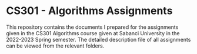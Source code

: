 # CS301 - Algorithms Assignments

This repository contains the documents I prepared for the assignments given in the CS301 Algorithms course given at Sabanci University in the 2022-2023 Spring semester. The detailed description file of all assignments can be viewed from the relevant folders.

